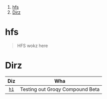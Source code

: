 1. [hfs](#hfs)
2. [Dirz](#dirz)

# hfs

> HFS wokz here

# Dirz

|      Diz      |               Wha               |
| :-----------: | :-----------------------------: |
| [`h1`](./h1/) | Testing out Groqy Compound Beta |
